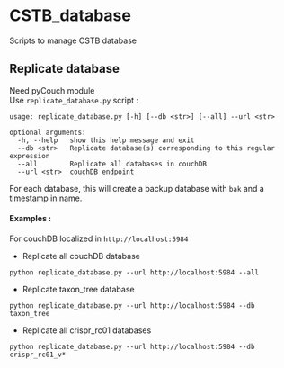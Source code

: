 # CSTB_database
Scripts to manage CSTB database

## Replicate database
Need pyCouch module  
Use `replicate_database.py` script :
```
usage: replicate_database.py [-h] [--db <str>] [--all] --url <str>

optional arguments:
  -h, --help   show this help message and exit
  --db <str>   Replicate database(s) corresponding to this regular expression
  --all        Replicate all databases in couchDB
  --url <str>  couchDB endpoint
```
For each database, this will create a backup database with `bak` and a timestamp in name. 

#### Examples :  
For couchDB localized in `http://localhost:5984`
* Replicate all couchDB database
```
python replicate_database.py --url http://localhost:5984 --all
```
* Replicate taxon_tree database
```
python replicate_database.py --url http://localhost:5984 --db taxon_tree
```
* Replicate all crispr_rc01 databases
```
python replicate_database.py --url http://localhost:5984 --db crispr_rc01_v*
```

